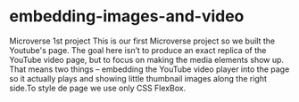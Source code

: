 # embedding-images-and-video
Microverse 1st project
This is our first Microverse project so we built the Youtube's page.
The goal here isn’t to produce an exact replica of the YouTube video page, but to focus on making the media elements show up. That means two things – embedding the YouTube video player into the page so it actually plays and showing little thumbnail images along the right side.To style de page we use only CSS FlexBox.
